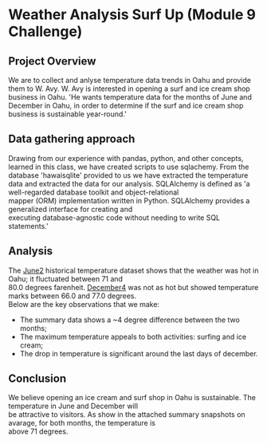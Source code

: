 # Weather Analysis Surf Up (Module 9 Challenge)

## Project Overview

We are to collect and anlyse temperature data trends in Oahu and provide them to W. Avy.
W. Avy is interested in opening a surf and ice cream shop business in Oahu. 'He wants temperature data
for the months of June and December in Oahu, in order to determine if the surf and ice cream shop
business is sustainable year-round.'

## Data gathering approach

Drawing from our experience with pandas, python, and other concepts, learned in this class, we have created
scripts to use sqlachemy. From the database 'hawaisqlite' provided to us we have extracted the temperature \
data and extracted the data for our analysis.
SQLAlchemy is defined as 'a well-regarded database toolkit and object-relational \
mapper (ORM) implementation written in Python. SQLAlchemy provides a generalized interface for creating and \
executing database-agnostic code without needing to write SQL statements.'

## Analysis

The [June][1][2] historical temperature dataset shows that the weather was hot in Oahu; it fluctuated between 71 and \
80.0 degrees farenheit. [December][3][4] was not as hot but showed temperature marks between 66.0 and 77.0 degrees. \
Below are the key observations that we make:
- The summary data shows a ~4 degree difference between the two months;
- The maximum temperature appeals to both activities: surfing and ice cream;
- The drop in temperature is significant around the last days of december.


## Conclusion

We believe opening an ice cream and surf shop in Oahu is sustainable. The temperature in June and December will \
be attractive to visitors. As show in the attached summary snapshots on avarage, for both months, the temperature is \
above 71 degrees.

[1]:https://github.com/RichardYDepestre/surfs_up/blob/main/images/m10_challenge_temp_june.jpg
[2]:https://github.com/RichardYDepestre/surfs_up/blob/main/images/m10_challenge_temp_summary_june.jpg
[3]:https://github.com/RichardYDepestre/surfs_up/blob/main/images/m10_challenge_temp_dec.jpg
[4]:https://github.com/RichardYDepestre/surfs_up/blob/main/images/m10_challenge_temp_summary_dec.jpg

